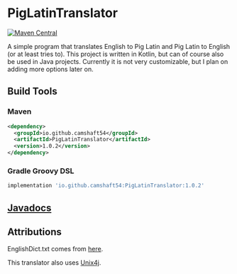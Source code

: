 # PigLatinTranslator
[![Maven Central](https://img.shields.io/maven-central/v/io.github.camshaft54/PigLatinTranslator.svg?label=Maven%20Central)](https://search.maven.org/search?q=g:%22io.github.camshaft54%22%20AND%20a:%22PigLatinTranslator%22)

A simple program that translates English to Pig Latin and Pig Latin to English (or at least tries to). This project is written in Kotlin,
but can of course also be used in Java projects. Currently it is not very customizable, but I plan on adding more options later on.

## Build Tools
### Maven
```xml
<dependency>
  <groupId>io.github.camshaft54</groupId>
  <artifactId>PigLatinTranslator</artifactId>
  <version>1.0.2</version>
</dependency>
```
### Gradle Groovy DSL
```gradle
implementation 'io.github.camshaft54:PigLatinTranslator:1.0.2'
```
## [Javadocs](https://camshaft54.github.io/PigLatinTranslator/)

## Attributions
EnglishDict.txt comes from [here](https://github.com/dwyl/english-words).

This translator also uses [Unix4j](https://github.com/tools4j/unix4j).
